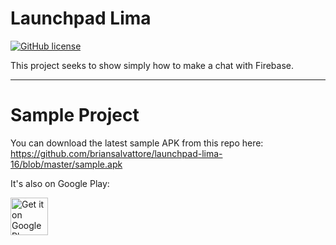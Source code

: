 # Launchpad Lima

[![GitHub license](https://img.shields.io/github/license/mashape/apistatus.svg)](https://github.com/briansalvattore/launchpad-lima-16/blob/master/LICENSE.txt)

This project seeks to show simply how to make a chat with Firebase.

------
# Sample Project

You can download the latest sample APK from this repo here: https://github.com/briansalvattore/launchpad-lima-16/blob/master/sample.apk

It's also on Google Play:

<a href="#" target="_blank">
  <img alt="Get it on Google Play"
       src="https://play.google.com/intl/en_us/badges/images/generic/en-play-badge.png" height="60"/>
</a>
